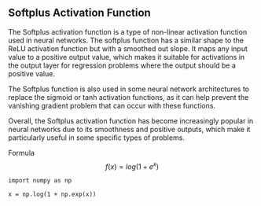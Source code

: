 ## Softplus Activation Function 

The Softplus activation function is a type of non-linear activation function used in neural networks. The softplus function has a similar shape to the ReLU activation function but with a smoothed out slope. It maps any input value to a positive output value, which makes it suitable for activations in the output layer for regression problems where the output should be a positive value.

The Softplus function is also used in some neural network architectures to replace the sigmoid or tanh activation functions, as it can help prevent the vanishing gradient problem that can occur with these functions.

Overall, the Softplus activation function has become increasingly popular in neural networks due to its smoothness and positive outputs, which make it particularly useful in some specific types of problems.

Formula $$f(x) = log(1 + e^x)$$
```
import numpy as np 

x = np.log(1 + np.exp(x))
```
